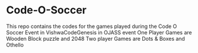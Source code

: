 # Code-O-Soccer
This repo contains the codes for the games played during the Code O Soccer Event in VishwaCodeGenesis in OJASS event
One Player Games are Wooden Block puzzle and 2048
Two player Games are Dots & Boxes and Othello
